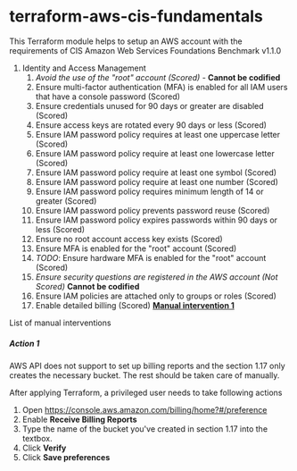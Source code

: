 # terraform-aws-cis-fundamentals

This Terraform module helps to setup an AWS account with the requirements of  CIS Amazon Web Services Foundations Benchmark v1.1.0

1. Identity and Access Management
    1. *Avoid the use of the "root" account (Scored)* - **Cannot be codified**
    2. Ensure multi-factor authentication (MFA) is enabled for all IAM users that have a console password (Scored)
    3. Ensure credentials unused for 90 days or greater are disabled (Scored)
    4. Ensure access keys are rotated every 90 days or less (Scored)
    5. Ensure IAM password policy requires at least one uppercase letter (Scored)
    6. Ensure IAM password policy require at least one lowercase letter (Scored)
    7. Ensure IAM password policy require at least one symbol (Scored)
    8. Ensure IAM password policy require at least one number (Scored)
    9. Ensure IAM password policy requires minimum length of 14 or greater (Scored)
    10. Ensure IAM password policy prevents password reuse (Scored)
    11. Ensure IAM password policy expires passwords within 90 days or less (Scored)
    12. Ensure no root account access key exists (Scored)
    13. Ensure MFA is enabled for the "root" account (Scored)
    14. *TODO*: Ensure hardware MFA is enabled for the "root" account (Scored)
    15. *Ensure security questions are registered in the AWS account (Not Scored)* **Cannot be codified**
    16. Ensure IAM policies are attached only to groups or roles (Scored)
    17. Enable detailed billing (Scored) **[Manual intervention 1](#action-1)**


List of manual interventions
##### Action 1
AWS API does not support to set up billing reports and the section 1.17 only creates the necessary bucket. The rest should be taken care of manually.

After applying Terraform, a privileged user needs to take following actions
1. Open https://console.aws.amazon.com/billing/home?#/preference
2. Enable **Receive Billing Reports**
3. Type the name of the bucket you've created in section 1.17 into the textbox.
4. Click **Verify**
5. Click **Save preferences**
